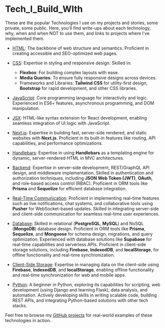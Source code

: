 # Tech_I_Build_WIth

These are the popular Technologies I use on my projects and stories, some private, some public. Here, you'll find write-ups about each technology, why, when and when NOT to use them, and links to projects where I've implemented them.

- [HTML](./docs/html.md): The backbone of web structure and semantics. Proficient in creating accessible and SEO-optimized web pages.

- [CSS](./docs/css.md): Expertise in styling and responsive design. Skilled in:
  - **Flexbox**: For building complex layouts with ease.
  - **Media Queries**: To ensure fully responsive designs across devices.
  - Frameworks and Libraries: **Tailwind CSS** for utility-first design, **Bootstrap** for rapid development, and other CSS libraries.

- [JavaScript](./docs/js.md): Core programming language for interactivity and logic. Experienced in ES6+ features, asynchronous programming, and DOM manipulation.

- [JSX](./docs/jsx.md): HTML-like syntax extension for React development, enabling seamless integration of UI logic with JavaScript.

- [Next.js](./docs/fullstacknextjs.md): Expertise in building fast, server-side rendered, and static websites with **Next.js**. Proficient in its built-in features like routing, API capabilities, and performance optimizations.

- [Handlebars](./docs/handlebars.md): Expertise in using **Handlebars** as a templating engine for dynamic, server-rendered HTML in MVC architectures.

- [Backend](./docs/backend.md): Expertise in server-side development, REST/GraphQL API design, and middleware implementation. Skilled in authentication and authorization techniques, including **JSON Web Token (JWT)**, **OAuth**, and role-based access control (RBAC). Proficient in ORM tools like **Prisma** and **Sequelize** for efficient database integration.

- [Real-Time Communication](./docs/realtime.md): Proficient in implementing real-time features such as live notifications, chat systems, and collaborative tools using **Pusher** for WebSocket-based updates. Skilled in integrating server-side and client-side communication for seamless real-time user experiences.

- [Database](./docs/fullstack/databases.md): Skilled in relational (**PostgreSQL**, **MySQL**) and NoSQL (**MongoDB**) database design. Proficient in ORM tools like **Prisma**, **Sequelize**, and **Mongoose** for schema design, migrations, and query optimization. Experienced with database solutions like **Supabase** for real-time capabilities and serverless APIs. Proficient in client-side storage solutions, including **Firebase**, **IndexedDB**, and **localStorage**, for offline functionality and real-time synchronization.

- [Client-Side Storage](./docs/fullstack/client-storage/): Expertise in managing data on the client-side using **Firebase**, **IndexedDB**, and **localStorage**, enabling offline functionality and real-time synchronization for web and mobile apps.

- [Python](./docs/python.md): A beginner in Python, exploring its capabilities for scripting, web development (using Django and learning Flask), data analysis, and automation. Actively developing skills in writing scalable code, building REST APIs, and integrating Python-based solutions with other tech stacks.

Feel free to browse my [GitHub projects](https://github.com/thefutureseer) for real-world examples of these technologies in action.
